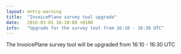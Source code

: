 ```yaml
---
layout: entry-warning
title:  "InvoicePlane survey tool upgrade"
date:   2016-03-01 16:10:00 +0100
info:   "Upgrade for the survey tool from 16:10 - 16:30 UTC"
---
```

The InvoicePlane survey tool will be upgraded from 16:10 - 16:30 UTC